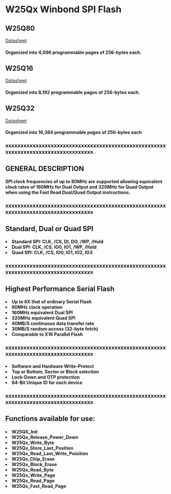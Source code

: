 # W25Qx Winbond SPI Flash

## W25Q80

[Datasheet](https://www.mouser.com/datasheet/2/949/w25q80dv_dl_revh_10022015-1489677.pdf) 

#### Organized into 4,096 programmable pages of 256-bytes each.

## W25Q16

[Datasheet](https://www.digikey.com/htmldatasheets/production/3221237/0/0/1/W25Q16JV.pdf)

#### Organized into 8,192 programmable pages of 256-bytes each. 

## W25Q32

[Datasheet](https://www.elinux.org/images/f/f5/Winbond-w25q32.pdf) 

#### Organized into 16,384 programmable pages of 256-bytes each

### xxxxxxxxxxxxxxxxxxxxxxxxxxxxxxxxxxxxxxxxxxxxxxxxxxxxxxxxxxxxxxxxxxxxxxxxxxxxxxxxxx

## GENERAL DESCRIPTION
<h4> 
SPI clock frequencies of up to 80MHz are
supported allowing equivalent clock rates of 160MHz for Dual Output and 320MHz for Quad Output
when using the Fast Read Dual/Quad Output instructions.
</h4>

### xxxxxxxxxxxxxxxxxxxxxxxxxxxxxxxxxxxxxxxxxxxxxxxxxxxxxxxxxxxxxxxxxxxxxxxxxxxxxxxxxx
## Standard, Dual or Quad SPI
<h4> 
<li> Standard SPI: CLK, /CS, DI, DO, /WP, /Hold
<li> Dual SPI: CLK, /CS, IO0, IO1, /WP, /Hold
<li> Quad SPI: CLK, /CS, IO0, IO1, IO2, IO3
</h4>

### xxxxxxxxxxxxxxxxxxxxxxxxxxxxxxxxxxxxxxxxxxxxxxxxxxxxxxxxxxxxxxxxxxxxxxxxxxxxxxxxxx
## Highest Performance Serial Flash 
<h4> 
<li> Up to 6X that of ordinary Serial Flash
<li> 80MHz clock operation
<li> 160MHz equivalent Dual SPI
<li> 320MHz equivalent Quad SPI
<li> 40MB/S continuous data transfer rate
<li> 30MB/S random access (32-byte fetch) 
<li> Comparable to X16 Parallel Flash
</h4>

### xxxxxxxxxxxxxxxxxxxxxxxxxxxxxxxxxxxxxxxxxxxxxxxxxxxxxxxxxxxxxxxxxxxxxxxxxxxxxxxxxx
<h4> 
<li> Software and Hardware Write-Protect
<li> Top or Bottom, Sector or Block selection
<li> Lock-Down and OTP protection
<li> 64-Bit Unique ID for each device
</h4>

### xxxxxxxxxxxxxxxxxxxxxxxxxxxxxxxxxxxxxxxxxxxxxxxxxxxxxxxxxxxxxxxxxxxxxxxxxxxxxxxxxx
## Functions available for use:
<h4> 
<li> W25QX_Init
<li> W25Qx_Release_Power_Down
<li> W25Qx_Write_Byte
<li> W25Qx_Store_Last_Position
<li> W25Qx_Read_Last_Write_Poisition
<li> W25Qx_Chip_Erase
<li> W25Qx_Block_Erase
<li> W25Qx_Read_Byte
<li> W25Qx_Write_Page
<li> W25Qx_Read_Page
<li> W25Qx_Fast_Read_Page
</h4>